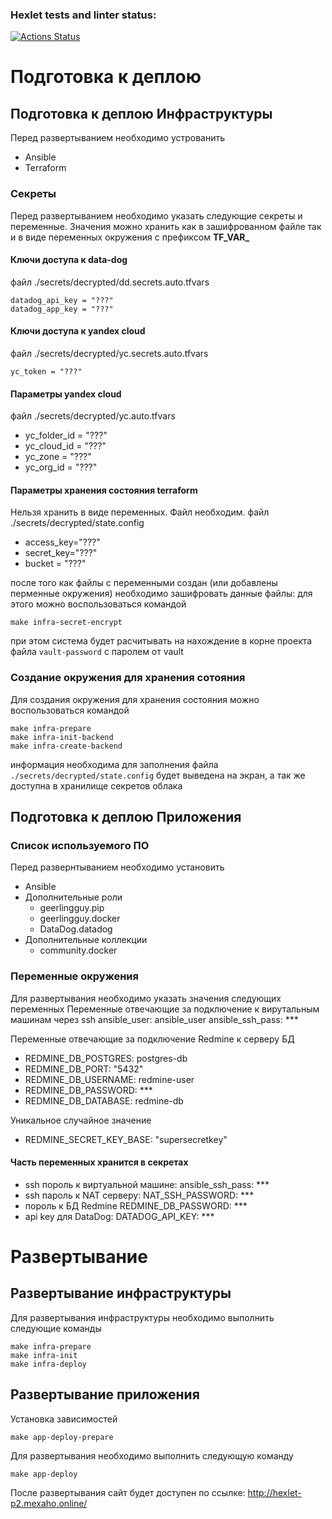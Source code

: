 ### Hexlet tests and linter status:
[![Actions Status](https://github.com/VGrishutin/devops-for-programmers-project-77/actions/workflows/hexlet-check.yml/badge.svg)](https://github.com/VGrishutin/devops-for-programmers-project-77/actions)

# Подготовка к деплою
## Подготовка к деплою Инфраструктуры
Перед развертыванием необходимо устрованить
- Ansible
- Terraform
### Секреты
Перед развертыванием необходимо указать следующие секреты и переменные. Значения можно хранить как в зашифрованном файле так и в виде переменных окружения с префиксом **TF_VAR_**

#### Ключи доступа к data-dog
файл ./secrets/decrypted/dd.secrets.auto.tfvars
```
datadog_api_key = "???"
datadog_app_key = "???"
```
#### Ключи доступа к yandex cloud
файл ./secrets/decrypted/yc.secrets.auto.tfvars
```
yc_token = "???"
```
#### Параметры yandex cloud
файл ./secrets/decrypted/yc.auto.tfvars
- yc_folder_id    = "???"
- yc_cloud_id     = "???"
- yc_zone         = "???"
- yc_org_id       = "???"

#### Параметры хранения состояния terraform
Нельзя хранить в виде переменных. Файл необходим.
файл ./secrets/decrypted/state.config
- access_key="???"
- secret_key="???"
- bucket = "???"

после того как файлы с переменными создан (или добавлены перменные окружения) необходимо зашифровать данные файлы: для этого можно воспользоваться командой 
```
make infra-secret-encrypt
```
при этом система будет расчитывать на нахождение в корне проекта файла ```vault-password``` с паролем от vault

### Создание окружения для хранения сотояния
Для создания окружения для хранения состояния можно воспользоваться командой
```
make infra-prepare
make infra-init-backend
make infra-create-backend
```
информация необходима для заполнения файла ```./secrets/decrypted/state.config``` будет выведена на экран, а так же доступна в хранилище секретов облака


## Подготовка к деплою Приложения
### Список используемого ПО
Перед развернтыванием необходимо установить 
- Ansible
- Дополнительные роли
    - geerlingguy.pip
    - geerlingguy.docker
    - DataDog.datadog
- Дополнительные коллекции
    - community.docker

### Переменные окружения
Для развертывания необходимо указать значения следующих переменных
Переменные отвечающие за подключение к вирутальным машинам через ssh
ansible_user: ansible_user
ansible_ssh_pass: ***

Переменные отвечающие за подключение Redmine к серверу БД
- REDMINE_DB_POSTGRES: postgres-db
- REDMINE_DB_PORT: "5432"
- REDMINE_DB_USERNAME: redmine-user
- REDMINE_DB_PASSWORD: ***
- REDMINE_DB_DATABASE: redmine-db

Уникальное случайное значение
- REDMINE_SECRET_KEY_BASE: "supersecretkey"

#### Часть переменных хранится в секретах
- ssh пороль к виртуальной машине: ansible_ssh_pass: ***
- ssh пароль к NAT серверу: NAT_SSH_PASSWORD: ***
- пороль к БД Redmine REDMINE_DB_PASSWORD: ***
- api key для DataDog: DATADOG_API_KEY: ***

# Развертывание
## Развертывание инфраструктуры
Для развертывания инфраструктуры необходимо выполнить следующие команды
```
make infra-prepare
make infra-init
make infra-deploy
```

## Развертывание приложения
Установка зависимостей
```
make app-deploy-prepare
```

Для развертывания необходимо выполнить следующую команду
```
make app-deploy
```

После развертывания сайт будет доступен по ссылке: http://hexlet-p2.mexaho.online/
